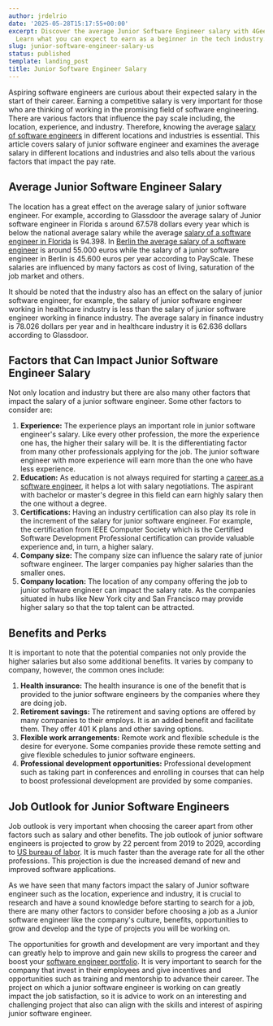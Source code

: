 ```yaml
---
author: jrdelrio
date: '2025-05-28T15:17:55+00:00'
excerpt: Discover the average Junior Software Engineer salary with 4Geeks Academy.
  Learn what you can expect to earn as a beginner in the tech industry.
slug: junior-software-engineer-salary-us
status: published
template: landing_post
title: Junior Software Engineer Salary
---
```

Aspiring software engineers are curious about their expected salary in the start of their career. Earning a competitive salary is very important for those who are thinking of working in the promising field of software engineering. There are various factors that influence the pay scale including, the location, experience, and industry. Therefore, knowing the average [salary of software engineers](https://4geeksacademy.com/us/software-engineer-salary/software-engineer-salary) in different locations and industries is essential. This article covers salary of junior software engineer and examines the average salary in different locations and industries and also tells about the various factors that impact the pay rate. 

## Average Junior Software Engineer Salary

The location has a great effect on the average salary of junior software engineer. For example, according to Glassdoor the average salary of Junior software engineer in Florida s around 67.578 dollars every year which is below the national average salary while the average [salary of a software engineer in Florida](https://admin.4geeks.com/media/asset/software-engineer-salary-florida) is 94.398. In [Berlin the average salary of a software engineer](https://4geeksacademy.com/us/software-engineer-salary/software-engineer-salary-germany) is around 55.000 euros while the salary of a junior software engineer in Berlin is  45.600 euros per year according to PayScale. These salaries are influenced by many factors as cost of living, saturation of the job market and others.

It should be noted that the industry also has an effect on the salary of junior software engineer, for example, the salary of junior software engineer working in healthcare industry is less than the salary of junior software engineer working in finance industry. The average salary in finance industry is 78.026 dollars per year and in healthcare industry it is 62.636 dollars according to Glassdoor.

## Factors that Can Impact Junior Software Engineer Salary

Not only location and industry but there are also many other factors that impact the salary of a junior software engineer. Some other factors to consider are:

1.	**Experience:** The experience plays an important role in junior software engineer's salary. Like every other profession, the more the experience one has, the higher their salary will be. It is the differentiating factor from many other professionals applying for the job. The junior software engineer with more experience will earn more than the one who have less experience.
2.	**Education:** As education is not always required for starting a [career as a software engineer](https://4geeksacademy.com/us/coding-bootcamps/software-engineer-bootcamp), it helps a lot with salary negotiations. The aspirant with bachelor or master's degree in this field can earn highly salary then the one without a degree. 
3.	**Certifications:** Having an industry certification can also play its role in the increment of the salary for junior software engineer. For example, the certification from IEEE Computer Society which is the Certified Software Development Professional certification can provide valuable experience and, in turn, a higher salary.
4.	**Company size:** The company size can influence the salary rate of junior software engineer. The larger companies pay higher salaries than the smaller ones. 
5.	**Company location:** The location of any company offering the job to junior software engineer can impact the salary rate. As the companies situated in hubs like New York city and San Francisco may provide higher salary so that the top talent can be attracted. 

## Benefits and Perks

It is important to note that the potential companies not only provide the higher salaries but also some additional benefits. It varies by company to company, however, the common ones include:

1.	**Health insurance:** The health insurance is one of the benefit that is provided to the junior software engineers by the companies where they are doing job. 
2.	**Retirement savings:** The retirement and saving options are offered by many companies to their employs. It is an added benefit and facilitate them. They offer 401 K plans and other saving options. 
3.	**Flexible work arrangements:** Remote work and flexible schedule is the desire for everyone. Some companies provide these remote setting and give flexible schedules to junior software engineers. 
4.	**Professional development opportunities:** Professional development such as taking part in conferences and enrolling in courses that can help to boost professional development are provided by some companies. 

## Job Outlook for Junior Software Engineers

Job outlook is very important when choosing the career apart from other factors such as salary and other benefits. The job outlook of junior software engineers is projected to grow by 22 percent from 2019 to 2029, according to [US bureau of labor](https://www.bls.gov/). It is much faster than the average rate for all the other professions. This projection is due the increased demand of new and improved software applications. 

As we have seen that many factors impact the salary of Junior software engineer such as the location, experience and industry, it is crucial to research and have a sound knowledge before starting to search for a job, there are many other factors to consider before choosing a job as a Junior software engineer like the company's culture, benefits, opportunities to grow and develop and the type of projects you will be working on. 

The opportunities for growth and development are very important and they can greatly help to improve and gain new skills to progress the career and boost your [software engineer portfolio](https://4geeksacademy.com/us/software-engineer/software-engineer-portfolio). It is very important to search for the company that invest in their employees and give incentives and opportunities such as training and mentorship to advance their career. The project on which a junior software engineer is working on can greatly impact the job satisfaction, so it is advice to work on an interesting and challenging project that also can align with the skills and interest of aspiring junior software engineer. 

<call-to-action button_text="Enroll now" button_link="https://4geeksacademy.com/us/coding-bootcamps/part-time-full-stack-developer" background="rgba(0, 151, 205, 0.15)" title="Boost your career, learn to code!" text="Join a Full Stack Developer course and boost your career."></call-to-action>